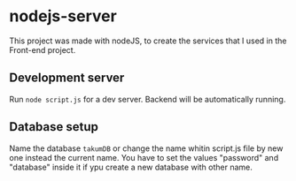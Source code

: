 # nodejs-server

This project was made with nodeJS, to create the services that I used in the Front-end project.

## Development server

Run `node script.js` for a dev server. Backend will be automatically running.

## Database setup

Name the database `takumDB` or change the name whitin script.js file by new one instead the current name. You have to set the values "password" and "database" inside it if ypu create a new database with other name.
